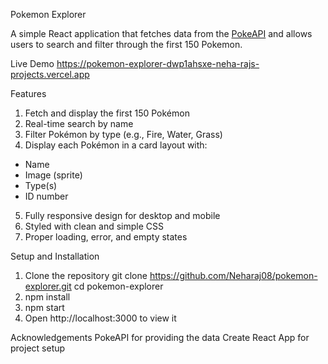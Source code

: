 Pokemon Explorer

A simple React application that fetches data from the [PokeAPI](https://pokeapi.co/) and allows users to search and filter through the first 150 Pokemon.

Live Demo
https://pokemon-explorer-dwp1ahsxe-neha-rajs-projects.vercel.app

Features

1) Fetch and display the first 150 Pokémon
2) Real-time search by name
3) Filter Pokémon by type (e.g., Fire, Water, Grass)
4) Display each Pokémon in a card layout with:
  - Name
  - Image (sprite)
  - Type(s)
  - ID number
5) Fully responsive design for desktop and mobile
6) Styled with clean and simple CSS
7) Proper loading, error, and empty states


Setup and Installation
1) Clone the repository 
   git clone https://github.com/Neharaj08/pokemon-explorer.git
   cd pokemon-explorer
2) npm install
3) npm start
4) Open http://localhost:3000 to view it


Acknowledgements
PokeAPI for providing the data
Create React App for project setup
